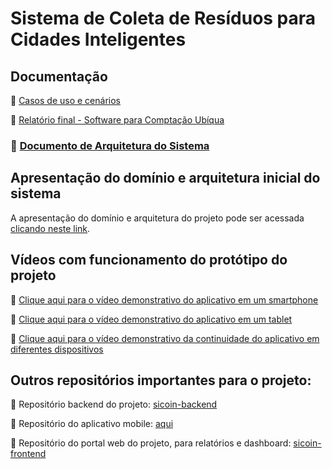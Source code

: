 # Sistema de Coleta de Resíduos para Cidades Inteligentes

## Documentação

📄 [Casos de uso e cenários](https://github.com/karllaloane/PadraoArqui-SCU/blob/main/Casos%20de%20Uso%20-%20Sistema%20de%20Coleta%20de%20Res%C3%ADduos.pdf)

📄 [Relatório final - Software para Comptação Ubíqua](https://github.com/karllaloane/PadraoArqui-SCU/blob/main/SCU_Relatorio_final.pdf)

### 📄 [Documento de Arquitetura do Sistema](https://github.com/karllaloane/PadraoArqui-SCU/blob/main/Documento_arquitetura%20-%20Sistema%20de%20Coleta%20de%20Res%C3%ADduos%20Inteligente.pdf)

## Apresentação do domínio e arquitetura inicial do sistema
A apresentação do domínio e arquitetura do projeto pode ser acessada [clicando neste link](https://drive.google.com/file/d/1yAidR42k2_oFFYbMM1ApdCJN332OCfsr/view?usp=sharing).

## Vídeos com funcionamento do protótipo do projeto

🎥 [Clique aqui para o vídeo demonstrativo do aplicativo em um smartphone](https://drive.google.com/file/d/1XO40YPYeqsmvCMXveAGvS3Z2PmbvX16R/view?usp=sharing)

🎥 [Clique aqui para o vídeo demonstrativo do aplicativo em um tablet](https://drive.google.com/file/d/1XwZ50HXxMYI7Eonu7OkgCxVPZUt1voKm/view?usp=sharing)

🎥 [Clique aqui para o vídeo demonstrativo da continuidade do aplicativo em diferentes dispositivos](https://drive.google.com/file/d/13OzFri5UUT7kV6CBx0GSj4GkuT94U-e2/view?usp=sharing)

## Outros repositórios importantes para o projeto:

📂 Repositório backend do projeto: [sicoin-backend](https://github.com/JohnTFM/sicoin-backend)

📂 Repositório do aplicativo mobile: [aqui](https://github.com/karllaloane/scu-coletaplus)

📂 Repositório do portal web do projeto, para relatórios e dashboard: [sicoin-frontend](https://github.com/JvRosa/sicoin-frontend)
